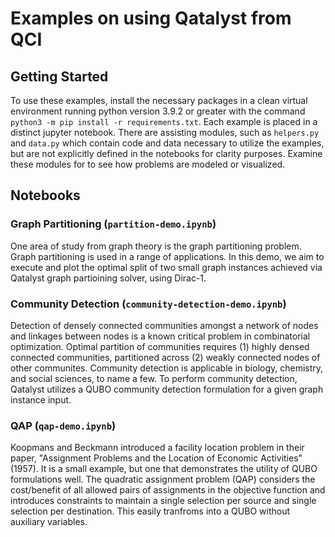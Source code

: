 # Examples on using Qatalyst from QCI

## Getting Started

To use these examples, install the necessary packages in a clean virtual environment running python version 3.9.2 or greater with the command `python3 -m pip install -r requirements.txt`.
Each example is placed in a distinct jupyter notebook. There are assisting modules, such as `helpers.py` and
`data.py` which contain code and data necessary to utilize the examples, but are not explicitly defined
in the notebooks for clarity purposes. Examine these modules for to see how problems are modeled or visualized.

## Notebooks

### Graph Partitioning (`partition-demo.ipynb`)

One area of study from graph theory is the graph partitioning problem. Graph partitioning is used in a range of applications. In this demo, we aim to execute and plot the optimal split of two small graph instances achieved via Qatalyst graph partioining solver, using Dirac-1.

### Community Detection (`community-detection-demo.ipynb`)

Detection of densely connected communities amongst a network of nodes and linkages between nodes is a known critical problem in combinatorial optimization. Optimal partition of communities requires (1) highly densed connected communities, partitioned across (2) weakly connected nodes of other communites. Community detection is applicable in biology, chemistry, and social sciences, to name a few. To perform community detection, Qatalyst utilizes a QUBO community detection formulation for a given graph instance input.

### QAP (`qap-demo.ipynb`)

Koopmans and Beckmann introduced a facility location problem in their paper, "Assignment Problems and the Location of Economic Activities" (1957). It is a small example, but one that demonstrates the utility of QUBO formulations well. The quadratic assignment problem (QAP) considers the cost/benefit of all allowed pairs of assignments in the objective function and introduces constraints to maintain a single selection per source and single selection per destination. This easily tranfroms into a QUBO without auxiliary variables.


